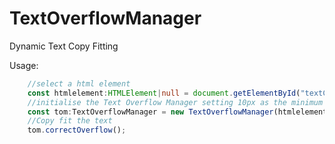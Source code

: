 # TextOverflowManager
Dynamic Text Copy Fitting

Usage:

```typescript
    //select a html element
    const htmlelement:HTMLElement|null = document.getElementById("textCopy");
    //initialise the Text Overflow Manager setting 10px as the minimum reduced font size
    const tom:TextOverflowManager = new TextOverflowManager(htmlelement,10);
    //Copy fit the text
    tom.correctOverflow();

```
